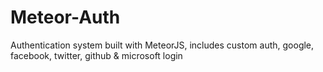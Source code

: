 # Meteor-Auth

Authentication system built with MeteorJS, includes custom auth, google, facebook, twitter, github & microsoft login
